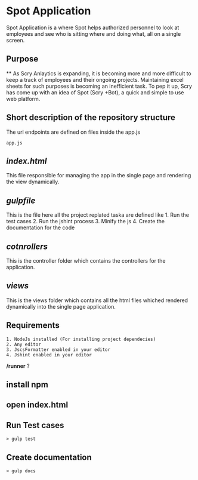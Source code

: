 # Spot Application #

Spot Application is a where Spot helps authorized personnel to look at employees and see who is sitting where and doing what, all on a single screen.

## Purpose

** As Scry Anlaytics  is expanding, it is becoming more and more difficult to keep a track of employees and their ongoing projects. Maintaining excel sheets for such purposes is becoming an inefficient task. To pep it up, Scry has come up with an idea of Spot (Scry +Bot), a quick and simple to use web platform.

## Short description of the repository structure

The url endpoints are defined on files inside the app.js 

	app.js

## *index.html* 
This file responsible for managing the app in the single page and rendering the view dynamically.

## *gulpfile*  
This is the file here all the project replated taska are defined like 
	1. Run the test cases 
	2. Run the jshint process
	3. Minify the js 
	4. Create the documentation for the code

## *cotnrollers* 
This is the controller folder which contains the controllers for the application.

## *views* 
This is the views folder which contains all the html files whiched rendered dynamically into the single page application.

## Requirements
	1. NodeJs installed (For installing project dependecies)
	2. Any editor 
	3. JscsFormatter enabled in your editor 
	4. Jshint enabled in your editor 

**/runner** ?

## install npm 

## open index.html

## Run Test cases 
	> gulp test 

## Create documentation
	> gulp docs
